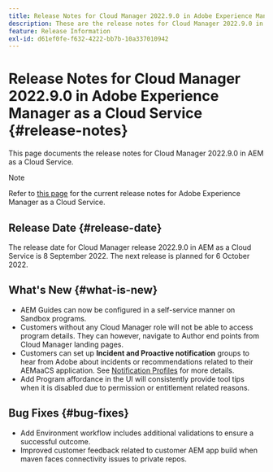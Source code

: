 ```yaml
---
title: Release Notes for Cloud Manager 2022.9.0 in Adobe Experience Manager as a Cloud Service
description: These are the release notes for Cloud Manager 2022.9.0 in AEM as a Cloud Service.
feature: Release Information
exl-id: d61ef0fe-f632-4222-bb7b-10a337010942
---
```

# Release Notes for Cloud Manager 2022.9.0 in Adobe Experience Manager as a Cloud Service {#release-notes}

This page documents the release notes for Cloud Manager 2022.9.0 in AEM as a Cloud Service.

>[!NOTE]
>
>Refer to [this page](/help/release-notes/release-notes-cloud/release-notes-current.md) for the current release notes for Adobe Experience Manager as a Cloud Service.

## Release Date {#release-date}

The release date for Cloud Manager release 2022.9.0 in AEM as a Cloud Service is 8 September 2022. The next release is planned for 6 October 2022.

## What's New {#what-is-new}

* AEM Guides can now be configured in a self-service manner on Sandbox programs.
* Customers without any Cloud Manager role will not be able to access program details. They can however, navigate to Author end points from Cloud Manager landing pages.
* Customers can set up **Incident and Proactive notification** groups to hear from Adobe about incidents or recommendations related to their AEMaaCS application. See [Notification Profiles](/help/journey-onboarding/notification-profiles.md) for more details.
* Add Program affordance in the UI will consistently provide tool tips when it is disabled due to permission or entitlement related reasons.

## Bug Fixes {#bug-fixes}

* Add Environment workflow includes additional validations to ensure a successful outcome.
* Improved customer feedback related to customer AEM app build when maven faces connectivity issues to private repos.
